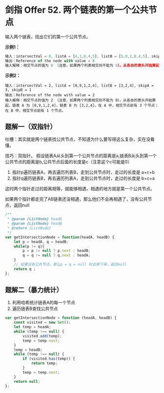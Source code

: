 # 剑指 Offer 52. 两个链表的第一个公共节点

输入两个链表，找出它们的第一个公共节点。

**示例1：**

```js
输入：intersectVal = 8, listA = [4,1,8,4,5], listB = [5,0,1,8,4,5], skipA = 2, skipB = 3
输出：Reference of the node with value = 8
输入解释：相交节点的值为 8 （注意，如果两个列表相交则不能为 0）。从各自的表头开始算起，链表 A 为 [4,1,8,4,5]，链表 B 为 [5,0,1,8,4,5]。在 A 中，相交节点前有 2 个节点；在 B 中，相交节点前有 3 个节点。
```

**示例2：**

```
输入：intersectVal = 2, listA = [0,9,1,2,4], listB = [3,2,4], skipA = 3, skipB = 1
输出：Reference of the node with value = 2
输入解释：相交节点的值为 2 （注意，如果两个列表相交则不能为 0）。从各自的表头开始算起，链表 A 为 [0,9,1,2,4]，链表 B 为 [3,2,4]。在 A 中，相交节点前有 3 个节点；在 B 中，相交节点前有 1 个节点。
```

## 题解一（双指针）

吐槽：其实就是两个链表找公共节点，不知道为什么要写得这么复杂，实在没看懂。

技巧：双指针。
假设链表A从头到第一个公共节点的距离是a,链表B从头到第一个公共节点的距离是b,公共节点后面的长度是c（注意这个c可能是0）

1. 指针p遍历链表A，再去遍历列表B，走到公共节点时，走过的长度是 a+c+b
2. 指针q遍历链表B，再去遍历列表A，走到公共节点时，走过的长度是 b+c+a 

这时两个指针走过的距离相等，就能够相遇，相遇的地方就是第一个公共节点。

如果两个指针都走完了AB链表还没相遇，那么他们不会再相遇了，没有公共节点，返回null


```js
/**
 * @param {ListNode} headA
 * @param {ListNode} headB
 * @return {ListNode}
 */
var getIntersectionNode = function(headA, headB) {
    let p = headA, q = headB;
    while(p != q){  
        p = p != null ? p.next : headB;
        q = q != null ? q.next : headA;
    }  
    // 如果没有公共节点，那么p = q = null 时会停下来，返回null
    return q ;
};

```

## 题解二（暴力统计）

1. 利用哈希统计链表A的每一个节点
2. 遍历链表B查找公共节点

```js
var getIntersectionNode = function (headA, headB) {
    const visited = new Set();
    let temp = headA;
    while (temp !== null) {
        visited.add(temp);
        temp = temp.next;
    }
    temp = headB;
    while (temp !== null) {
        if (visited.has(temp)) {
            return temp;
        }
        temp = temp.next;
    }
    return null;
};
```